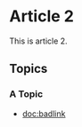 # Article 2

This is article 2.

## Topics

### A Topic

- <doc:badlink>

<!-- Copyright (c) 2021 Apple Inc and the Swift Project authors. All Rights Reserved. -->
